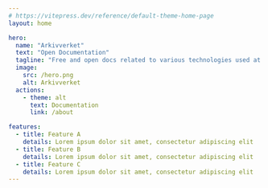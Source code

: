 ```yaml
---
# https://vitepress.dev/reference/default-theme-home-page
layout: home

hero:
  name: "Arkivverket"
  text: "Open Documentation"
  tagline: "Free and open docs related to various technologies used at Arkviverket"
  image:
    src: /hero.png
    alt: Arkivverket
  actions:
    - theme: alt
      text: Documentation
      link: /about

features:
  - title: Feature A
    details: Lorem ipsum dolor sit amet, consectetur adipiscing elit
  - title: Feature B
    details: Lorem ipsum dolor sit amet, consectetur adipiscing elit
  - title: Feature C
    details: Lorem ipsum dolor sit amet, consectetur adipiscing elit
---
```


